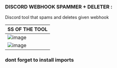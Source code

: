 ### DISCORD WEBHOOK SPAMMER + DELETER :
Discord tool that spams and deletes given webhook




| SS OF THE TOOL| 
| ------------- | 
| ![image](https://cdn.discordapp.com/attachments/827894796244746283/962831628080660491/unknown.png) |
| ![image](https://cdn.discordapp.com/attachments/827894796244746283/962831633461968986/unknown.png) |



### dont forget to install imports
